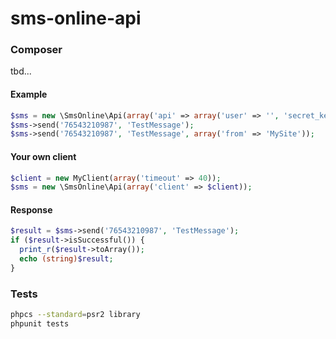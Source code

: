 sms-online-api
==============

### Composer
tbd...

#### Example
```php
$sms = new \SmsOnline\Api(array('api' => array('user' => '', 'secret_key' => '')));
$sms->send('76543210987', 'TestMessage');
$sms->send('76543210987', 'TestMessage', array('from' => 'MySite'));
```

#### Your own client
```php
$client = new MyClient(array('timeout' => 40));
$sms = new \SmsOnline\Api(array('client' => $client));
```

#### Response
```php
$result = $sms->send('76543210987', 'TestMessage');
if ($result->isSuccessful()) {
  print_r($result->toArray());
  echo (string)$result;
}
```

### Tests
```sh
phpcs --standard=psr2 library
phpunit tests
```
